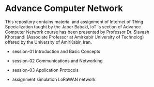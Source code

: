 # Advance Computer Network
This repository contains material and assignment of Internet of Thing Specialization taught by the Jaber Babaki, IoT is section of Advance Computer Network course has been presented by Professor Dr. Siavash Khorsandi (Associate Professor at Amirkabir University of Technolog) offered by the University of AmirKabir, Iran.

* session-01 Introduction and Basic Concepts
* session-02 Communications and Networking
* session-03 Application Protocols

* assignment simulation LoRaWAN network
